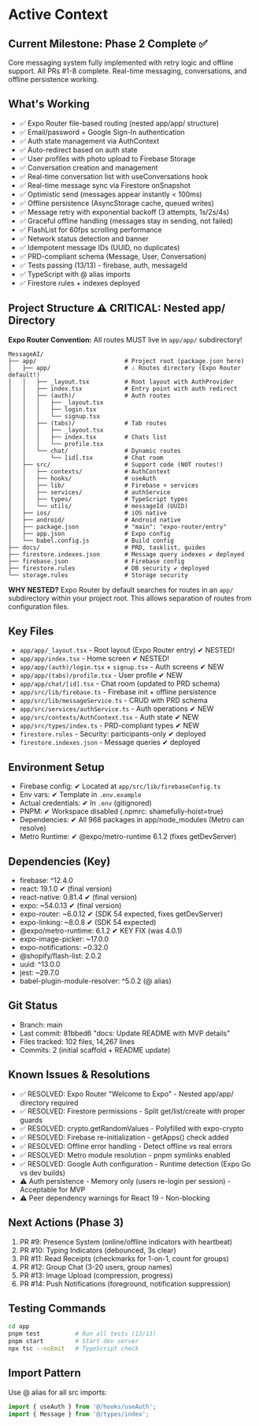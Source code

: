 # Active Context

## Current Milestone: Phase 2 Complete ✅
Core messaging system fully implemented with retry logic and offline support.
All PRs #1-8 complete. Real-time messaging, conversations, and offline persistence working.

## What's Working
- ✅ Expo Router file-based routing (nested app/app/ structure)
- ✅ Email/password + Google Sign-In authentication
- ✅ Auth state management via AuthContext
- ✅ Auto-redirect based on auth state
- ✅ User profiles with photo upload to Firebase Storage
- ✅ Conversation creation and management
- ✅ Real-time conversation list with useConversations hook
- ✅ Real-time message sync via Firestore onSnapshot
- ✅ Optimistic send (messages appear instantly < 100ms)
- ✅ Offline persistence (AsyncStorage cache, queued writes)
- ✅ Message retry with exponential backoff (3 attempts, 1s/2s/4s)
- ✅ Graceful offline handling (messages stay in sending, not failed)
- ✅ FlashList for 60fps scrolling performance
- ✅ Network status detection and banner
- ✅ Idempotent message IDs (UUID, no duplicates)
- ✅ PRD-compliant schema (Message, User, Conversation)
- ✅ Tests passing (13/13) - firebase, auth, messageId
- ✅ TypeScript with @ alias imports
- ✅ Firestore rules + indexes deployed

## Project Structure ⚠️ CRITICAL: Nested app/ Directory

**Expo Router Convention:** All routes MUST live in `app/app/` subdirectory!

```
MessageAI/
├── app/                         # Project root (package.json here)
│   ├── app/                     # ⚠️ Routes directory (Expo Router default!)
│   │   ├── _layout.tsx          # Root layout with AuthProvider
│   │   ├── index.tsx            # Entry point with auth redirect
│   │   ├── (auth)/              # Auth routes
│   │   │   ├── _layout.tsx
│   │   │   ├── login.tsx
│   │   │   └── signup.tsx
│   │   ├── (tabs)/              # Tab routes
│   │   │   ├── _layout.tsx
│   │   │   ├── index.tsx        # Chats list
│   │   │   └── profile.tsx
│   │   └── chat/                # Dynamic routes
│   │       └── [id].tsx         # Chat room
│   ├── src/                     # Support code (NOT routes!)
│   │   ├── contexts/            # AuthContext
│   │   ├── hooks/               # useAuth
│   │   ├── lib/                 # Firebase + services
│   │   ├── services/            # authService
│   │   ├── types/               # TypeScript types
│   │   └── utils/               # messageId (UUID)
│   ├── ios/                     # iOS native
│   ├── android/                 # Android native
│   ├── package.json             # "main": "expo-router/entry"
│   ├── app.json                 # Expo config
│   └── babel.config.js          # Build config
├── docs/                        # PRD, tasklist, guides
├── firestore.indexes.json       # Message query indexes ✔ deployed
├── firebase.json                # Firebase config
├── firestore.rules              # DB security ✔ deployed
└── storage.rules                # Storage security
```

**WHY NESTED?** Expo Router by default searches for routes in an `app/` subdirectory within your project root. This allows separation of routes from configuration files.

## Key Files
- `app/app/_layout.tsx` - Root layout (Expo Router entry) ✔ NESTED!
- `app/app/index.tsx` - Home screen ✔ NESTED!
- `app/app/(auth)/login.tsx` + `signup.tsx` - Auth screens ✔ NEW
- `app/app/(tabs)/profile.tsx` - User profile ✔ NEW
- `app/app/chat/[id].tsx` - Chat room (updated to PRD schema)
- `app/src/lib/firebase.ts` - Firebase init + offline persistence
- `app/src/lib/messageService.ts` - CRUD with PRD schema
- `app/src/services/authService.ts` - Auth operations ✔ NEW
- `app/src/contexts/AuthContext.tsx` - Auth state ✔ NEW
- `app/src/types/index.ts` - PRD-compliant types ✔ NEW
- `firestore.rules` - Security: participants-only ✔ deployed
- `firestore.indexes.json` - Message queries ✔ deployed

## Environment Setup
- Firebase config: ✔ Located at `app/src/lib/firebaseConfig.ts`
- Env vars: ✔ Template in `.env.example`
- Actual credentials: ✔ In `.env` (gitignored)
- PNPM: ✔ Workspace disabled (.npmrc: shamefully-hoist=true)
- Dependencies: ✔ All 968 packages in app/node_modules (Metro can resolve)
- Metro Runtime: ✔ @expo/metro-runtime 6.1.2 (fixes getDevServer)

## Dependencies (Key)
- firebase: ^12.4.0
- react: 19.1.0 ✔ (final version)
- react-native: 0.81.4 ✔ (final version)
- expo: ~54.0.13 ✔ (final version)
- expo-router: ~6.0.12 ✔ (SDK 54 expected, fixes getDevServer)
- expo-linking: ~8.0.8 ✔ (SDK 54 expected)
- @expo/metro-runtime: 6.1.2 ✔ KEY FIX (was 4.0.1)
- expo-image-picker: ~17.0.0
- expo-notifications: ~0.32.0
- @shopify/flash-list: 2.0.2
- uuid: ^13.0.0
- jest: ~29.7.0
- babel-plugin-module-resolver: ^5.0.2 (@ alias)

## Git Status
- Branch: main
- Last commit: 81bbed6 "docs: Update README with MVP details"
- Files tracked: 102 files, 14,267 lines
- Commits: 2 (initial scaffold + README update)

## Known Issues & Resolutions
- ✅ RESOLVED: Expo Router "Welcome to Expo" - Nested app/app/ directory required
- ✅ RESOLVED: Firestore permissions - Split get/list/create with proper guards
- ✅ RESOLVED: crypto.getRandomValues - Polyfilled with expo-crypto
- ✅ RESOLVED: Firebase re-initialization - getApps() check added
- ✅ RESOLVED: Offline error handling - Detect offline vs real errors
- ✅ RESOLVED: Metro module resolution - pnpm symlinks enabled
- ✅ RESOLVED: Google Auth configuration - Runtime detection (Expo Go vs dev builds)
- ⚠️ Auth persistence - Memory only (users re-login per session) - Acceptable for MVP
- ⚠️ Peer dependency warnings for React 19 - Non-blocking

## Next Actions (Phase 3)
1. PR #9: Presence System (online/offline indicators with heartbeat)
2. PR #10: Typing Indicators (debounced, 3s clear)
3. PR #11: Read Receipts (checkmarks for 1-on-1, count for groups)
4. PR #12: Group Chat (3-20 users, group names)
5. PR #13: Image Upload (compression, progress)
6. PR #14: Push Notifications (foreground, notification suppression)

## Testing Commands
```bash
cd app
pnpm test          # Run all tests (13/13)
pnpm start         # Start dev server
npx tsc --noEmit   # TypeScript check
```

## Import Pattern
Use @ alias for all src imports:
```typescript
import { useAuth } from '@/hooks/useAuth';
import { Message } from '@/types/index';
```

